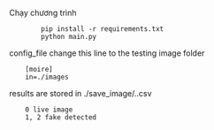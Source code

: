 Chạy chương trình 
``` 
        pip install -r requirements.txt
        python main.py
```
        
config_file 
change this line to the testing image folder
```
    [moire]
    in=./images 
```
results are stored in ./save_image/..csv
```
    0 live image
    1, 2 fake detected
```